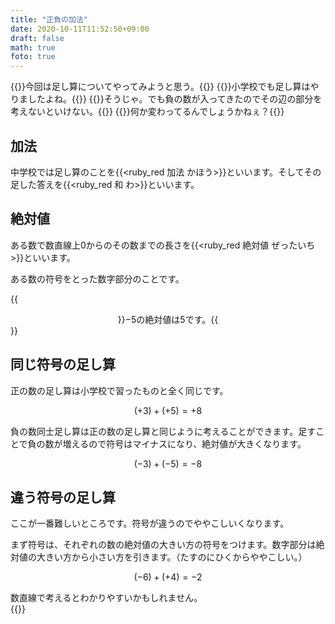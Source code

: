 ```yaml
---
title: "正負の加法"
date: 2020-10-11T11:52:50+09:00
draft: false
math: true
foto: true
---
```


{{<balloon-left>}}今回は足し算についてやってみようと思う。{{</balloon-left>}}
{{<balloon-right>}}小学校でも足し算はやりましたよね。{{</balloon-right>}}
{{<balloon-left>}}そうじゃ。でも負の数が入ってきたのでその辺の部分を考えないといけない。{{</balloon-left>}}
{{<balloon-right>}}何か変わってるんでしょうかねぇ？{{</balloon-right>}}

## 加法
中学校では足し算のことを{{<ruby_red 加法 かほう>}}といいます。そしてその足した答えを{{<ruby_red 和 わ>}}といいます。

## 絶対値
ある数で数直線上$0$からのその数までの長さを{{<ruby_red 絶対値 ぜったいち>}}といいます。

ある数の符号をとった数字部分のことです。

{{<center>}}$-5$の絶対値は$5$です。{{</center>}}

## 同じ符号の足し算
正の数の足し算は小学校で習ったものと全く同じです。

$$(+3)+(+5)=+8$$ 

負の数同士足し算は正の数の足し算と同じように考えることができます。足すことで負の数が増えるので符号はマイナスになり、絶対値が大きくなります。

$$(-3)+(-5)=-8$$ 

## 違う符号の足し算
ここが一番難しいところです。符号が違うのでややこしいくなります。

まず符号は、それぞれの数の絶対値の大きい方の符号をつけます。数字部分は絶対値の大きい方から小さい方を引きます。（たすのにひくからややこしい。）

$$(-6)+(+4)=-2$$ 

数直線で考えるとわかりやすいかもしれません。  
{{<vimeo text="足し算動画" href="https://vimeo.com/263143459">}}
